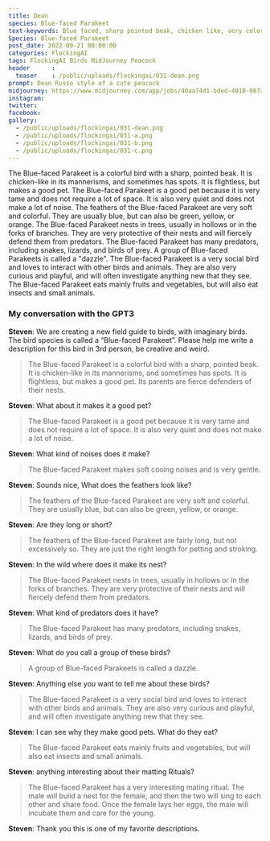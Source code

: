 ```yaml
---
title: Dean
species: Blue-faced Parakeet
text-keywords: Blue faced, sharp pointed beak, chicken like, very colorful, sometimes has spots, flightless, makes good pets, parents are fierce defenders of their nests, 3-5 eggs a year, Very long call that can last upwards of 45 seconds. lives in nests in low shrubs
Species: Blue-faced Parakeet
post_date: 2022-09-21 00:00:00
categories: FlockingAI
tags: FlockingAI Birds MidJourney Peacock
header      :
  teaser    : /public/uploads/flockingai/031-dean.png
prompt: Dean Russo style of a cute peacock
midjourney: https://www.midjourney.com/app/jobs/40aa74d1-bded-4010-987a-ff80bcd6e886
instagram: 
twitter: 
facebook: 
gallery: 
  - /public/uploads/flockingai/031-dean.png
  - /public/uploads/flockingai/031-a.png
  - /public/uploads/flockingai/031-b.png
  - /public/uploads/flockingai/031-c.png
---
```


The Blue-faced Parakeet is a colorful bird with a sharp, pointed beak. It is chicken-like in its mannerisms, and sometimes has spots. It is flightless, but makes a good pet. The Blue-faced Parakeet is a good pet because it is very tame and does not require a lot of space. It is also very quiet and does not make a lot of noise. The feathers of the Blue-faced Parakeet are very soft and colorful. They are usually blue, but can also be green, yellow, or orange. The Blue-faced Parakeet nests in trees, usually in hollows or in the forks of branches. They are very protective of their nests and will fiercely defend them from predators. The Blue-faced Parakeet has many predators, including snakes, lizards, and birds of prey. A group of Blue-faced Parakeets is called a "dazzle". The Blue-faced Parakeet is a very social bird and loves to interact with other birds and animals. They are also very curious and playful, and will often investigate anything new that they see. The Blue-faced Parakeet eats mainly fruits and vegetables, but will also eat insects and small animals.

### My conversation with the GPT3

**Steven**: We are creating a new field guide to birds, with imaginary birds. The bird species is called a “Blue-faced Parakeet”. Please help me write a description for this bird in 3rd person, be creative and weird.

> The Blue-faced Parakeet is a colorful bird with a sharp, pointed beak. It is chicken-like in its mannerisms, and sometimes has spots. It is flightless, but makes a good pet. Its parents are fierce defenders of their nests.

**Steven**: What about it makes it a good pet?

> The Blue-faced Parakeet is a good pet because it is very tame and does not require a lot of space. It is also very quiet and does not make a lot of noise.

**Steven**: What kind of noises does it make?

> The Blue-faced Parakeet makes soft cooing noises and is very gentle.

**Steven**: Sounds nice, What does the feathers look like?

> The feathers of the Blue-faced Parakeet are very soft and colorful. They are usually blue, but can also be green, yellow, or orange.

**Steven**: Are they long or short?

> The feathers of the Blue-faced Parakeet are fairly long, but not excessively so. They are just the right length for petting and stroking.

**Steven**: In the wild where does it make its nest?

> The Blue-faced Parakeet nests in trees, usually in hollows or in the forks of branches. They are very protective of their nests and will fiercely defend them from predators.

**Steven**: What kind of predators does it have?

> The Blue-faced Parakeet has many predators, including snakes, lizards, and birds of prey.

**Steven**: What do you call a group of these birds?

> A group of Blue-faced Parakeets is called a dazzle.

**Steven**: Anything else you want to tell me about these birds?

> The Blue-faced Parakeet is a very social bird and loves to interact with other birds and animals. They are also very curious and playful, and will often investigate anything new that they see.

**Steven**: I can see why they make good pets. What do they eat?

> The Blue-faced Parakeet eats mainly fruits and vegetables, but will also eat insects and small animals.

**Steven**: anything interesting about their matting Rituals?

> The Blue-faced Parakeet has a very interesting mating ritual. The male will build a nest for the female, and then the two will sing to each other and share food. Once the female lays her eggs, the male will incubate them and care for the young.

**Steven**: Thank you this is one of my favorite descriptions.
